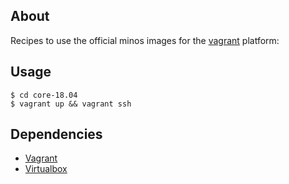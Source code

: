About
-----

Recipes to use the official minos images for the [vagrant](https://www.vagrantup.com/) platform:

Usage
-----

    $ cd core-18.04
    $ vagrant up && vagrant ssh

Dependencies
------------

- [Vagrant](https://www.vagrantup.com/)
- [Virtualbox](https://www.virtualbox.org)

